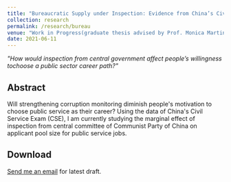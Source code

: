 ```yaml
---
title: "Bureaucratic Supply under Inspection: Evidence from China’s Civil Service Exam"
collection: research
permalink: /research/bureau
venue: "Work in Progress(graduate thesis advised by Prof. Monica Martinez-Bravo)"
date: 2021-06-11
---
```


*"How would inspection from central government affect people’s willingness tochoose a public sector career path?"*

Abstract
------
Will strengthening corruption monitoring diminish people's motivation to choose public service as their career? Using the data of China's Civil Service Exam (CSE), I am currently studying the marginal effect of inspection from central committee of Communist Party of China on applicant pool size for public service jobs.

Download
------
[Send me an email](hao.hu@cemfi.edu.es) for latest draft.
